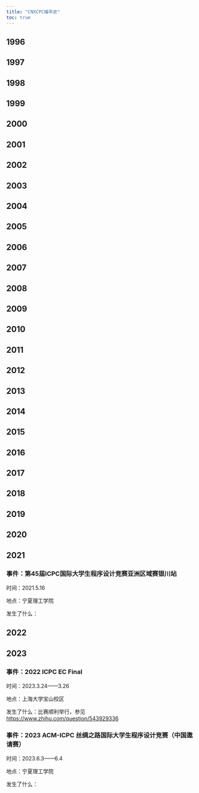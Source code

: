 ```yaml
---
title: "CNXCPC编年史"
toc: true
---
```

## 1996

## 1997

## 1998

## 1999

## 2000

## 2001

## 2002

## 2003

## 2004

## 2005

## 2006

## 2007

## 2008

## 2009

## 2010

## 2011

## 2012

## 2013

## 2014

## 2015

## 2016

## 2017

## 2018

## 2019

## 2020

## 2021

### 事件：第45届ICPC国际大学生程序设计竞赛亚洲区域赛银川站

时间：2021.5.16

地点：宁夏理工学院

发生了什么：

## 2022

## 2023

### 事件：2022 ICPC EC Final

时间：2023.3.24——3.26

地点：上海大学宝山校区

发生了什么：比赛顺利举行，参见 https://www.zhihu.com/question/543929336

### 事件：2023 ACM-ICPC 丝绸之路国际大学生程序设计竞赛（中国邀请赛）

时间：2023.6.3——6.4

地点：宁夏理工学院

发生了什么：
